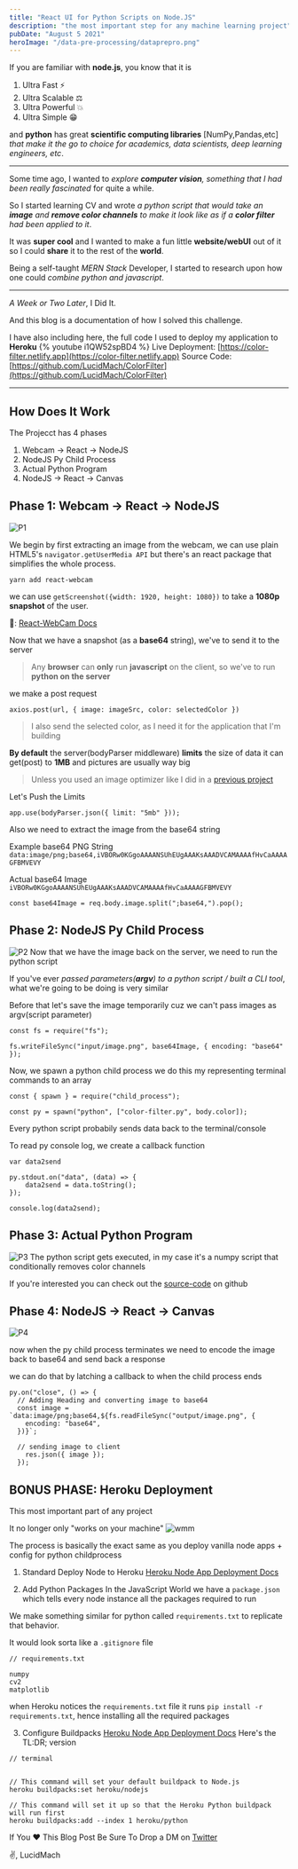 ```yaml
---
title: "React UI for Python Scripts on Node.JS"
description: "the most important step for any machine learning project"
pubDate: "August 5 2021"
heroImage: "/data-pre-processing/dataprepro.png"
---
```


If you are familiar with **node.js**, you know that it is

1. Ultra Fast ⚡
2. Ultra Scalable ⚖️
3. Ultra Powerful 💥
4. Ultra Simple 😁

and **python** has great **scientific computing libraries** [NumPy,Pandas,etc] _that make it the go to choice for academics, data scientists, deep learning engineers, etc_.

<hr/>

Some time ago, I wanted to _explore **computer vision**, something that I had been really fascinated_ for quite a while.

So I started learning CV and wrote _a python script that would take an **image** and **remove color channels** to make it look like as if a **color filter** had been applied to it_.

It was **super cool** and I wanted to make a fun little **website/webUI** out of it so I could **share** it to the rest of the **world**.

Being a self-taught _MERN Stack_ Developer, I started to research upon how one could _combine python and javascript_.

<hr/>

_A Week or Two Later_, I Did It.

And this blog is a documentation of how I solved this challenge.

I have also including here, the full code I used to deploy my application to **Heroku**
{% youtube i1QW52spBD4 %}
Live Deployment: [https://color-filter.netlify.app](https://color-filter.netlify.app)
Source Code: [https://github.com/LucidMach/ColorFilter](https://github.com/LucidMach/ColorFilter)

<hr/>

## How Does It Work

The Projecct has 4 phases

1. Webcam -> React -> NodeJS
2. NodeJS Py Child Process
3. Actual Python Program
4. NodeJS -> React -> Canvas

## Phase 1: Webcam -> React -> NodeJS

![P1](https://dev-to-uploads.s3.amazonaws.com/uploads/articles/8nq96ysu8k82w318mwn9.png)

We begin by first extracting an image from the webcam, we can use plain HTML5's `navigator.getUserMedia API` but there's an react package that simplifies the whole process.

```
yarn add react-webcam
```

we can use `getScreenshot({width: 1920, height: 1080})` to take a **1080p snapshot** of the user.

🔗: [React-WebCam Docs](https://www.npmjs.com/package/react-webcam)

Now that we have a snapshot (as a **base64** string), we've to send it to the server

> Any **browser** can **only** run **javascript** on the client, so we've to run **python on the server**

we make a post request

```
axios.post(url, { image: imageSrc, color: selectedColor })
```

> I also send the selected color, as I need it for the application that I'm building

**By default** the server(bodyParser middleware) **limits** the size of data it can get(post) to **1MB** and pictures are usually way big

> Unless you used an image optimizer like I did in a [previous project](https://github.com/LucidMach/Shrimkage)

Let's Push the Limits

```
app.use(bodyParser.json({ limit: "5mb" }));
```

Also we need to extract the image from the base64 string

Example base64 PNG String
`data:image/png;base64,iVBORw0KGgoAAAANSUhEUgAAAKsAAADVCAMAAAAfHvCaAAAAGFBMVEVY`

Actual base64 Image
`iVBORw0KGgoAAAANSUhEUgAAAKsAAADVCAMAAAAfHvCaAAAAGFBMVEVY`

```
const base64Image = req.body.image.split(";base64,").pop();
```

## Phase 2: NodeJS Py Child Process

![P2](https://dev-to-uploads.s3.amazonaws.com/uploads/articles/0g69527yrxarpuz24uel.png)
Now that we have the image back on the server, we need to run the python script

If you've ever _passed parameters(**argv**) to a python script / built a CLI tool_, what we're going to be doing is very similar

Before that let's save the image temporarily cuz we can't pass images as argv(script parameter)

```
const fs = require("fs");

fs.writeFileSync("input/image.png", base64Image, { encoding: "base64" });
```

Now, we spawn a python child process
we do this my representing terminal commands to an array

```
const { spawn } = require("child_process");

const py = spawn("python", ["color-filter.py", body.color]);
```

Every python script probabily sends data back to the terminal/console

To read py console log, we create a callback function

```
var data2send

py.stdout.on("data", (data) => {
    data2send = data.toString();
});

console.log(data2send);
```

## Phase 3: Actual Python Program

![P3](https://dev-to-uploads.s3.amazonaws.com/uploads/articles/ogbqfc1nxltahppnlmn9.png)
The python script gets executed, in my case it's a numpy script that conditionally removes color channels

If you're interested you can check out the [source-code](https://github.com/LucidMach/ColorFilter) on github

## Phase 4: NodeJS -> React -> Canvas

![P4](https://dev-to-uploads.s3.amazonaws.com/uploads/articles/sizrt30a4f3krm5csl9f.png)

now when the py child process terminates we need to encode the image back to base64 and send back a response

we can do that by latching a callback to when the child process ends

```
py.on("close", () => {
  // Adding Heading and converting image to base64
  const image = `data:image/png;base64,${fs.readFileSync("output/image.png", {
    encoding: "base64",
  })}`;

  // sending image to client
    res.json({ image });
  });
```

## BONUS PHASE: Heroku Deployment

This most important part of any project

It no longer only "works on your machine"
![wmm](https://img.devrant.com/devrant/rant/r_54040_zGEQB.jpg)

The process is basically the exact same as you deploy vanilla node apps + config for python childprocess

1. Standard Deploy Node to Heroku
   [Heroku Node App Deployment Docs](https://devcenter.heroku.com/articles/getting-started-with-nodejs)

2. Add Python Packages
   In the JavaScript World we have a `package.json` which tells every node instance all the packages required to run

We make something similar for python called `requirements.txt` to replicate that behavior.

It would look sorta like a `.gitignore` file

```
// requirements.txt

numpy
cv2
matplotlib
```

when Heroku notices the `requirements.txt` file it runs `pip install -r requirements.txt`, hence installing all the required packages

3. Configure Buildpacks
   [Heroku Node App Deployment Docs](https://devcenter.heroku.com/articles/getting-started-with-nodejs)
   Here's the TL:DR; version

```
// terminal


// This command will set your default buildpack to Node.js
heroku buildpacks:set heroku/nodejs

// This command will set it up so that the Heroku Python buildpack will run first
heroku buildpacks:add --index 1 heroku/python
```

If You ❤️ This Blog Post
Be Sure To Drop a DM on [Twitter](https://twitter.com/lucidmach)

✌️,
LucidMach
